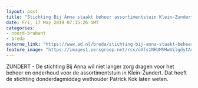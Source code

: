 ```yaml
---
layout: post
title: "Stichting Bij Anna staakt beheer assortimentstuin Klein-Zundert"
date: Fri, 17 May 2019 07:15:26 GMT
categories: 
- noord-brabant 
- breda 
externe_link: "https://www.ad.nl/breda/stichting-bij-anna-staakt-beheer-assortimentstuin-klein-zundert~a1964331/"
feature_image: "https://images1.persgroep.net/rcs/oXls1NHUMVHwUilgdytArBNy6jw/diocontent/148532462/_fitwidth/400/?appId=21791a8992982cd8da851550a453bd7f&quality=0.7"
---
```


ZUNDERT - De stichting Bij Anna wil niet langer zorg dragen voor het beheer en onderhoud voor de assortimentstuin in Klein-Zundert. Dat heeft de stichting donderdagmiddag wethouder Patrick Kok laten weten.
